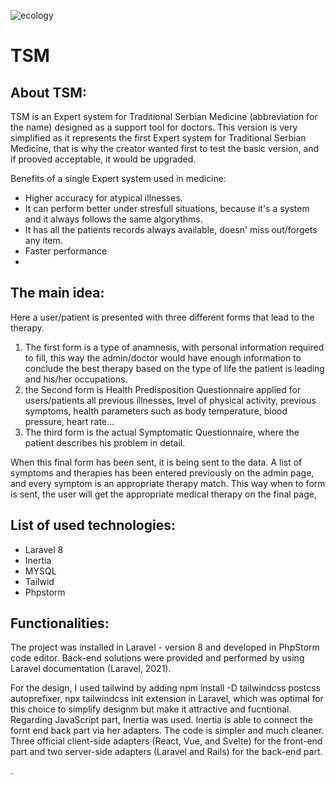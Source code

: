 ![ecology](https://user-images.githubusercontent.com/56925599/146682290-c40d2b3c-f51a-4c92-bcd2-b7973fb4dd21.png)


# TSM


## About TSM:

TSM is an Expert system for Traditional Serbian Medicine (abbreviation for the name) designed as a support tool for doctors. This version is very simplified as it represents the first Expert system for Traditional Serbian Medicine, that is why the creator wanted first to test the basic version, and if prooved acceptable, it would be upgraded.

Benefits of a single Expert system used in medicine:
- Higher accuracy for atypical illnesses.
- It can perform better under stresfull situations, because it's a system and it always follows the same algorythms.
- It has all the patients records always available, doesn' miss out/forgets any item.
- Faster performance
- 

## Тhe main idea:

Here a user/patient is presented with three different forms that lead to the therapy. 
1. The first form is a type of anamnesis, with personal information required to fill, this way the admin/doctor would have enough information to conclude the best therapy based on the type of life the patient is leading and his/her occupations.
2. the Second form is Health Predisposition Questionnaire applied for users/patients all previous illnesses, level of physical activity, previous symptoms, health parameters such as body temperature, blood pressure, heart rate... 
3. The third form is the actual Symptomatic Questionnaire, where the patient describes his problem in detail. 

When this final form has been sent, it is being sent to the data. A list of symptoms and therapies has been entered previously on the admin page, and every symptom is an appropriate therapy match. This way when to form is sent, the user will get the appropriate medical therapy on the final page, 


## List of used technologies:

- Laravel 8
- Inertia
- MYSQL
- Tailwid
- Phpstorm

## Functionalities:

The project was installed in Laravel - version 8 and developed in PhpStorm code editor. Back-end solutions were provided and performed by using Laravel documentation (Laravel, 2021). 

For the design, I used tailwind by adding npm install -D tailwindcss postcss autoprefixer, npx tailwindcss init extension in Laravel, which was optimal for this choice to simplify designm but make it attractive and fucntional.
Regarding JavaScript part, Inertia was used. Inertia is able to connect the fornt end back part via her adapters. The code is simpler and much cleaner.  
Three official client-side adapters (React, Vue, and Svelte) for the front-end part and two server-side adapters (Laravel and Rails) for the back-end part.

. 




